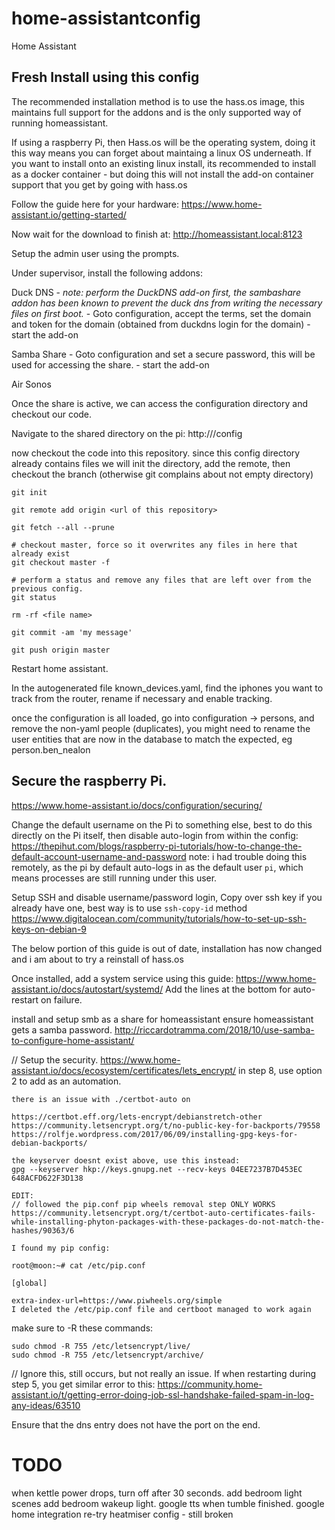 # home-assistantconfig

Home Assistant

## Fresh Install using this config

The recommended installation method is to use the hass.os image, this maintains full support for the addons and is the only supported way of running homeassistant.

If using a raspberry Pi, then Hass.os will be the operating system, doing it this way means you can forget about maintaing a linux OS underneath. If you want to install onto an existing linux install, its recommended to install as a docker container - but doing this will not install the add-on container support that you get by going with hass.os

Follow the guide here for your hardware: https://www.home-assistant.io/getting-started/

Now wait for the download to finish at: http://homeassistant.local:8123

Setup the admin user using the prompts.

Under supervisor, install the following addons:

Duck DNS
    - *note: perform the DuckDNS add-on first, the sambashare addon has been known to prevent the duck dns from writing the necessary files on first boot.*
    - Goto configuration, accept the terms, set the domain and token for the domain (obtained from duckdns login for the domain)
    - start the add-on

Samba Share
    - Goto configuration and set a secure password, this will be used for accessing the share.
    - start the add-on

Air Sonos

Once the share is active, we can access the configuration directory and checkout our code.

Navigate to the shared directory on the pi: http://<ip>/config

now checkout the code into this repository. since this config directory already contains files we will init the directory, add the remote, then checkout the branch (otherwise git complains about not empty directory)

```
git init

git remote add origin <url of this repository>

git fetch --all --prune

# checkout master, force so it overwrites any files in here that already exist
git checkout master -f

# perform a status and remove any files that are left over from the previous config.
git status

rm -rf <file name>

git commit -am 'my message'

git push origin master
```

Restart home assistant.


In the autogenerated file known_devices.yaml, find the iphones you want to track from the router, rename if necessary and enable tracking.

once the configuration is all loaded, go into configuration -> persons, and remove the non-yaml people (duplicates), you might need to rename the user entities that are now in the database to match the expected, eg person.ben_nealon







## Secure the raspberry Pi.

https://www.home-assistant.io/docs/configuration/securing/

Change the default username on the Pi to something else, best to do this directly on the Pi itself, then disable auto-login from within the config:
https://thepihut.com/blogs/raspberry-pi-tutorials/how-to-change-the-default-account-username-and-password
note: i had trouble doing this remotely, as the pi by default auto-logs in as the default user `pi`, which means processes are still running under this user.

Setup SSH and disable username/password login, Copy over ssh key if you already have one, best way is to use `ssh-copy-id` method
https://www.digitalocean.com/community/tutorials/how-to-set-up-ssh-keys-on-debian-9

The below portion of this guide is out of date, installation has now changed and i am about to try a reinstall of hass.os


Once installed, add a system service using this guide:
https://www.home-assistant.io/docs/autostart/systemd/
Add the lines at the bottom for auto-restart on failure.

install and setup smb as a share for homeassistant
ensure homeassistant gets a samba password.
http://riccardotramma.com/2018/10/use-samba-to-configure-home-assistant/

// Setup the security.
https://www.home-assistant.io/docs/ecosystem/certificates/lets_encrypt/
in step 8, use option 2 to add as an automation.

```
there is an issue with ./certbot-auto on

https://certbot.eff.org/lets-encrypt/debianstretch-other
https://community.letsencrypt.org/t/no-public-key-for-backports/79558
https://rolfje.wordpress.com/2017/06/09/installing-gpg-keys-for-debian-backports/

the keyserver doesnt exist above, use this instead:
gpg --keyserver hkp://keys.gnupg.net --recv-keys 04EE7237B7D453EC 648ACFD622F3D138

EDIT:
// followed the pip.conf pip wheels removal step ONLY WORKS
https://community.letsencrypt.org/t/certbot-auto-certificates-fails-while-installing-phyton-packages-with-these-packages-do-not-match-the-hashes/90363/6

I found my pip config:

root@moon:~# cat /etc/pip.conf

[global]

extra-index-url=https://www.piwheels.org/simple
I deleted the /etc/pip.conf file and certboot managed to work again

```

make sure to -R these commands:

```
sudo chmod -R 755 /etc/letsencrypt/live/
sudo chmod -R 755 /etc/letsencrypt/archive/
```

// Ignore this, still occurs, but not really an issue.
If when restarting during step 5, you get similar error to this:
https://community.home-assistant.io/t/getting-error-doing-job-ssl-handshake-failed-spam-in-log-any-ideas/63510

Ensure that the dns entry does not have the port on the end.

# TODO

when kettle power drops, turn off after 30 seconds.
add bedroom light scenes
add bedroom wakeup light.
google tts when tumble finished.
google home integration
re-try heatmiser config - still broken
